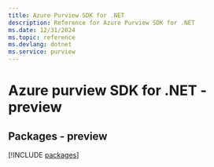 ```yaml
---
title: Azure Purview SDK for .NET
description: Reference for Azure Purview SDK for .NET
ms.date: 12/31/2024
ms.topic: reference
ms.devlang: dotnet
ms.service: purview
---
```

# Azure purview SDK for .NET - preview
## Packages - preview
[!INCLUDE [packages](purview-index.md)]